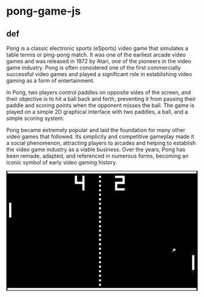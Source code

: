 # pong-game-js






## def 

Pong is a classic electronic sports (eSports) video game that simulates a table tennis or ping-pong match. It was one of the earliest arcade video games and was released in 1972 by Atari, one of the pioneers in the video game industry. Pong is often considered one of the first commercially successful video games and played a significant role in establishing video gaming as a form of entertainment.

In Pong, two players control paddles on opposite sides of the screen, and their objective is to hit a ball back and forth, preventing it from passing their paddle and scoring points when the opponent misses the ball. The game is played on a simple 2D graphical interface with two paddles, a ball, and a simple scoring system.

Pong became extremely popular and laid the foundation for many other video games that followed. Its simplicity and competitive gameplay made it a social phenomenon, attracting players to arcades and helping to establish the video game industry as a viable business. Over the years, Pong has been remade, adapted, and referenced in numerous forms, becoming an iconic symbol of early video gaming history.

<img src="/imgREADME/Pong.jpg">